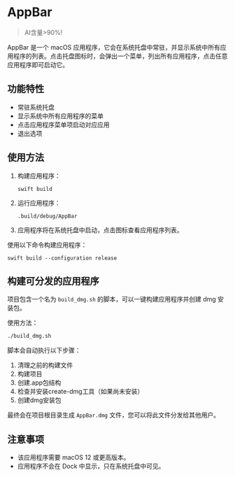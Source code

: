 # AppBar

 > AI含量>90%!

AppBar 是一个 macOS 应用程序，它会在系统托盘中常驻，并显示系统中所有应用程序的列表。点击托盘图标时，会弹出一个菜单，列出所有应用程序，点击任意应用程序即可启动它。

## 功能特性

- 常驻系统托盘
- 显示系统中所有应用程序的菜单
- 点击应用程序菜单项启动对应应用
- 退出选项

## 使用方法

1. 构建应用程序：
   ```
   swift build
   ```

2. 运行应用程序：
   ```
   .build/debug/AppBar
   ```

3. 应用程序将在系统托盘中启动，点击图标查看应用程序列表。

使用以下命令构建应用程序：

```
swift build --configuration release
```

## 构建可分发的应用程序

项目包含一个名为 `build_dmg.sh` 的脚本，可以一键构建应用程序并创建 dmg 安装包。

使用方法：

```bash
./build_dmg.sh
```

脚本会自动执行以下步骤：
1. 清理之前的构建文件
2. 构建项目
3. 创建.app包结构
4. 检查并安装create-dmg工具（如果尚未安装）
5. 创建dmg安装包

最终会在项目根目录生成 `AppBar.dmg` 文件，您可以将此文件分发给其他用户。

## 注意事项

- 该应用程序需要 macOS 12 或更高版本。
- 应用程序不会在 Dock 中显示，只在系统托盘中可见。